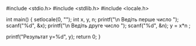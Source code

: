 #include <stdio.h>
#include <stdlib.h>
#include <locale.h>

int main()
{
    setlocale(0, "");
   int x, y, n;
   printf("\n Ведіть перше число ");
   scanf("%d", &x);
   printf("\n Ведіть друге число ");
   scanf("%d", &n);
   y = x*n ;
   
   printf("Результат y=%d", y);
   return 0;
}
